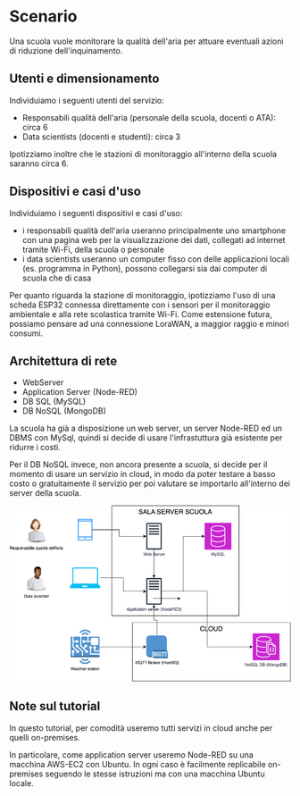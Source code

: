 # Scenario

Una scuola vuole monitorare la qualità dell'aria per attuare eventuali azioni di riduzione dell'inquinamento.

## Utenti e dimensionamento

Individuiamo i seguenti utenti del servizio:

- Responsabili qualità dell'aria (personale della scuola, docenti o ATA): circa 6
- Data scientists (docenti e studenti): circa 3

Ipotizziamo inoltre che le stazioni di monitoraggio all'interno della scuola saranno circa 6.

## Dispositivi e casi d'uso

Individuiamo i seguenti dispositivi e casi d'uso:

- i responsabili qualità dell'aria useranno principalmente uno smartphone con una pagina web per la visualizzazione dei dati, collegati ad internet tramite Wi-Fi, della scuola o personale
- i data scientists useranno un computer fisso con delle applicazioni locali (es. programma in Python), possono collegarsi sia dai computer di scuola che di casa

Per quanto riguarda la stazione di monitoraggio, ipotizziamo l'uso di una scheda ESP32 connessa direttamente con i sensori per il monitoraggio ambientale e alla rete scolastica tramite Wi-Fi. Come estensione futura, possiamo pensare ad una connessione LoraWAN, a maggior raggio e minori consumi.

## Architettura di rete

- WebServer
- Application Server (Node-RED)
- DB SQL (MySQL)
- DB NoSQL (MongoDB) 

La scuola ha già a disposizione un web server, un server Node-RED ed un DBMS con MySql, quindi si decide di usare l'infrastuttura già esistente per ridurre i costi.

Per il DB NoSQL invece, non ancora presente a scuola, si decide per il momento di usare un servizio in cloud, in modo da poter testare a basso costo o gratuitamente il servizio per poi valutare se importarlo all'interno dei server della scuola.

![Architettura](./img/arch.drawio.png)

## Note sul tutorial

In questo tutorial, per comodità useremo tutti servizi in cloud anche per quelli on-premises.

In particolare, come application server useremo Node-RED su una macchina AWS-EC2 con Ubuntu. In ogni caso è facilmente replicabile on-premises seguendo le stesse istruzioni ma con una macchina Ubuntu locale.
